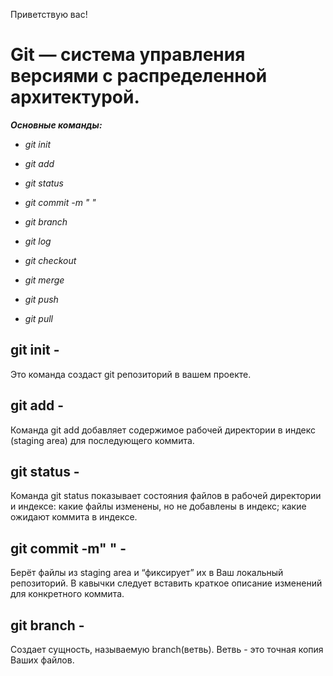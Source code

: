 Приветствую вас!

# **Git** — система управления версиями с распределенной архитектурой.

***Основные команды:***

* *git init*

* *git add*

* *git status*

* *git commit -m "  "*

* *git branch*

* *git log*

* *git checkout*

* *git merge*

* *git push*

* *git pull*

## git init -  

Это команда создаст git репозиторий в вашем проекте.

## git add - 

Команда git add добавляет содержимое рабочей директории в индекс (staging area) для последующего коммита. 

## git status - 

Команда git status показывает состояния файлов в рабочей директории и индексе: какие файлы изменены, но не добавлены в индекс; какие ожидают коммита в индексе.

## git commit -m" " - 

Берёт файлы из staging area и “фиксирует” их в Ваш локальный репозиторий. В кавычки следует вставить краткое описание изменений для конкретного коммита.

## git branch - 

Создает сущность, называемую branch(ветвь). Ветвь - это точная копия Ваших файлов.